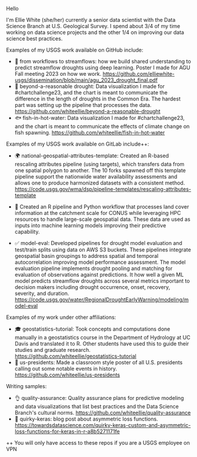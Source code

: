 Hello 

I'm Ellie White (she/her) currently a senior data scientist with the Data Science Branch at U.S. Geological Survey. I spend about 3/4 of my time working on data science projects and the other 1/4 on improving our data science best practices.

Examples of my USGS work available on GitHub include:
* 🔮 from workflows to streamflows: how we build shared understanding to predict streamflow droughts using deep learning. Poster I made for AGU Fall meeting 2023 on how we work. https://github.com/elliewhite-usgs/dissemination/blob/main/agu_2023_drought_final.pdf
* 🌊 beyond-a-reasonable drought: Data visualization I made for #chartchallenge23, and the chart is meant to communicate the difference in the length of droughts in the Common Era. The hardest part was setting up the pipeline that processes the data. https://github.com/whiteellie/beyond-a-reasonable-drought
* 🐟 fish-in-hot-water: Data visualization I made for #chartchallenge23, and the chart is meant to communicate the effects of climate change on fish spawning.	https://github.com/whiteellie/fish-in-hot-water 

Examples of my USGS work available on GitLab include++:
* 🌍 national-geospatial-attributes-template: Created an R-based rescaling attributes pipeline (using targets), which transfers data from one spatial polygon to another. The 10 forks spawned off this template pipeline support the nationwide water availability assessments and allows one to produce harmonized datasets with a consistent method. https://code.usgs.gov/wma/dsp/pipeline-templates/rescaling-attributes-template

* :checkered_flag: Created an R pipeline and Python workflow that processes land cover information at the catchment scale for CONUS while leveraging HPC resources to handle large-scale geospatial data. These data are used as inputs into machine learning models improving their predictive capability.

* ✅ model-eval: Developed pipelines for drought model evaluation and test/train splits using data on AWS S3 buckets. These pipelines integrate geospatial basin groupings to address spatial and temporal autocorrelation improving model performance assessment. The model evaluation pipeline implements drought pooling and matching for evaluation of observations against predictions. It how well a given ML model predicts streamflow droughts across several metrics important to decision makers including drought occurrence, onset, recovery, severity, and duration. https://code.usgs.gov/water/RegionalDroughtEarlyWarning/modeling/model-eval

Examples of my work under other affiliations:
* 🎓 geostatistics-tutorial: Took concepts and computations done manually in a geostatistics course in the Department of Hydrology at UC Davis and translated it to R. Other students have used this to guide their studies and graduate research. https://github.com/whiteellie/geostatistics-tutorial 
* 👑 us-presidents: Made a classroom style poster of all U.S. presidents calling out some notable events in history. https://github.com/whiteellie/us-presidents  

Writing samples:
* 👌 quality-assurance: Quality assurance plans for predictive modeling and data visualizations that list best practices and the Data Science Branch's cultural norms. https://github.com/whiteellie/quality-assurance
* 📔 quirky-keras: blog post about asymmetric loss functions. https://towardsdatascience.com/quirky-keras-custom-and-asymmetric-loss-functions-for-keras-in-r-a8b5271171fe


++ You will only have access to these repos if you are a USGS employee on VPN
